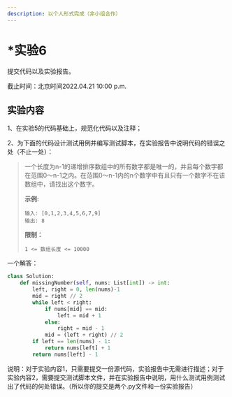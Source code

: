 ```yaml
---
description: 以个人形式完成（非小组合作）
---
```


# \*实验6

提交代码以及实验报告。

截止时间：北京时间2022.04.21 10:00 p.m.

## 实验内容

1、在实验5的代码基础上，规范化代码以及注释；

2、为下面的代码设计测试用例并编写测试脚本，在实验报告中说明代码的错误之处（不止一处）：

> 一个长度为n-1的递增排序数组中的所有数字都是唯一的，并且每个数字都在范围0～n-1之内。在范围0～n-1内的n个数字中有且只有一个数字不在该数组中，请找出这个数字。
>
> **示例:**
>
> ```
> 输入: [0,1,2,3,4,5,6,7,9]
> 输出: 8
> ```
>
> **限制：**
>
> `1 <= 数组长度 <= 10000`

一个解答：

```python
class Solution:
    def missingNumber(self, nums: List[int]) -> int:
        left, right = 0, len(nums)-1
        mid = right // 2
        while left < right:
            if nums[mid] == mid:
                left = mid + 1
            else:
                right = mid - 1
            mid = (left + right) // 2
        if left == len(nums) - 1:
            return nums[left] + 1
        return nums[left] - 1
```

说明：对于实验内容1，只需要提交一份源代码，实验报告中无需进行描述；对于实验内容2，需要提交测试脚本文件，并在实验报告中说明，用什么测试用例测试出了代码的何处错误。（所以你的提交是两个.py文件和一份实验报告）
